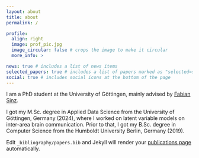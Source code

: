 ```yaml
---
layout: about
title: about
permalink: /

profile:
  align: right
  image: prof_pic.jpg
  image_circular: false # crops the image to make it circular
  more_info: >

news: true # includes a list of news items
selected_papers: true # includes a list of papers marked as "selected={true}"
social: true # includes social icons at the bottom of the page
---
```


I am a PhD student at the University of Göttingen, mainly advised by <a href="https://sinzlab.org/">Fabian Sinz</a>.

I got my M.Sc. degree in Applied Data Science from the University of Göttingen, Germany (2024), where I worked on latent variable models on inter-area brain communication. Prior to that, I got my B.Sc. degree in Computer Science from the Humboldt University Berlin, Germany (2019).

Edit `_bibliography/papers.bib` and Jekyll will render your [publications page](/al-folio/publications/) automatically.
